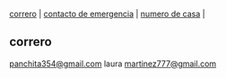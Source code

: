 [correro](./correo.md) | [contacto de emergencia](./contactodeemergencia.md) | [numero de casa](./numerodecasa.md) |

## correro
panchita354@gmail.com
laura martinez777@gmail.com
